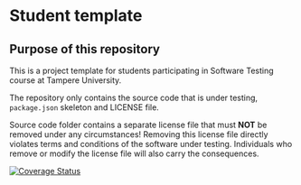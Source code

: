 # Student template

## Purpose of this repository

This is a project template for students participating in Software Testing course
at Tampere University.

The repository only contains the source code that is under testing, `package.json` skeleton
and LICENSE file.

Source code folder contains a separate license file that must **NOT** be removed under any circumstances!
Removing this license file directly violates terms and conditions of the software under testing.
Individuals who remove or modify the license file will also carry the consequences.

[![Coverage Status](https://coveralls.io/repos/github/lrlakshan/COMP.SE.200-2024-2025-1/badge.svg?branch=main)](https://coveralls.io/github/lrlakshan/COMP.SE.200-2024-2025-1?branch=main)
